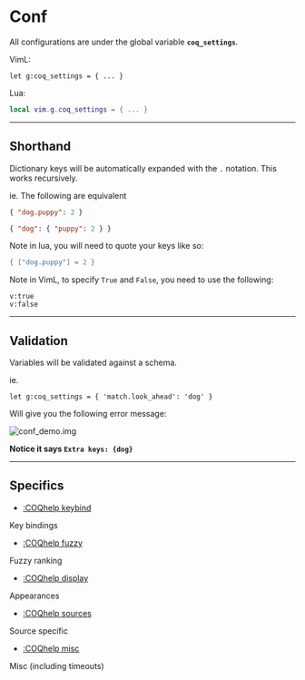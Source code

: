 # Conf

All configurations are under the global variable **`coq_settings`**.

VimL:

```vim
let g:coq_settings = { ... }
```

Lua:

```lua
local vim.g.coq_settings = { ... }
```

---

## Shorthand

Dictionary keys will be automatically expanded with the `.` notation. This works recursively.

ie. The following are equivalent

```json
{ "dog.puppy": 2 }
```

```json
{ "dog": { "puppy": 2 } }
```

Note in lua, you will need to quote your keys like so:

```lua
{ ["dog.puppy"] = 2 }
```

Note in VimL, to specify `True` and `False`, you need to use the following:

```vim
v:true
v:false
```

---

## Validation

Variables will be validated against a schema.

ie.

```vim
let g:coq_settings = { 'match.look_ahead': 'dog' }
```

Will give you the following error message:

![conf_demo.img](https://raw.githubusercontent.com/ms-jpq/coq.artifacts/artifacts/preview/conf.png)

**Notice it says `Extra keys: {dog}`**

---

## Specifics

- [:COQhelp keybind](https://github.com/ms-jpq/coq_nvim/tree/coq/docs/KEYBIND.md)

Key bindings

- [:COQhelp fuzzy](https://github.com/ms-jpq/coq_nvim/tree/coq/docs/FUZZY.md)

Fuzzy ranking

- [:COQhelp display](https://github.com/ms-jpq/coq_nvim/tree/coq/docs/DISPLAY.md)

Appearances

- [:COQhelp sources](https://github.com/ms-jpq/coq_nvim/tree/coq/docs/SOURCES.md)

Source specific

- [:COQhelp misc](https://github.com/ms-jpq/coq_nvim/tree/coq/docs/MISC.md)

Misc (including timeouts)
